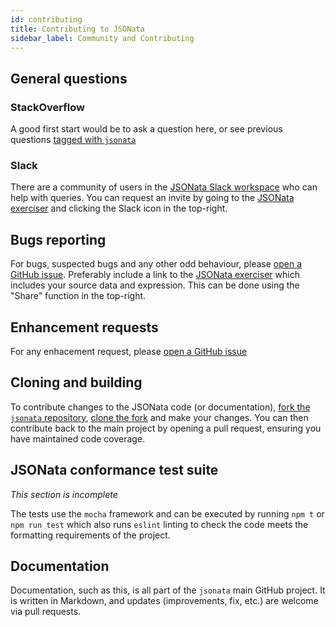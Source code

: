 ```yaml
---
id: contributing
title: Contributing to JSONata
sidebar_label: Community and Contributing
---
```


## General questions

### StackOverflow

A good first start would be to ask a question here, or see previous questions [tagged with `jsonata`](https://stackoverflow.com/questions/tagged/jsonata)

### Slack

There are a community of users in the [JSONata Slack workspace](http://jsonata.slack.com) who can help with queries. You can request an invite by going to the [JSONata exerciser](http://try.jsonata.org/) and clicking the Slack icon in the top-right.

## Bugs reporting

For bugs, suspected bugs and any other odd behaviour, please [open a GitHub issue](https://github.com/jsonata-js/jsonata/issues/new). Preferably include a link to the [JSONata exerciser](http://try.jsonata.org/) which includes your source data and expression. This can be done using the "Share" function in the top-right.

## Enhancement requests

For any enhacement request, please [open a GitHub issue](https://github.com/jsonata-js/jsonata/issues/new)

## Cloning and building

To contribute changes to the JSONata code (or documentation), [fork the `jsonata` repository](https://help.github.com/en/articles/fork-a-repo), [clone the fork](https://help.github.com/en/articles/cloning-a-repository) and make your changes. You can then contribute back to the main project by opening a pull request, ensuring you have maintained code coverage.

## JSONata conformance test suite

_This section is incomplete_

The tests use the `mocha` framework and can be executed by running `npm t` or `npm run test` which also runs `eslint` linting to check the code meets the formatting requirements of the project.

## Documentation

Documentation, such as this, is all part of the `jsonata` main GitHub project. It is written in Markdown, and updates (improvements, fix, etc.) are welcome via pull requests.
